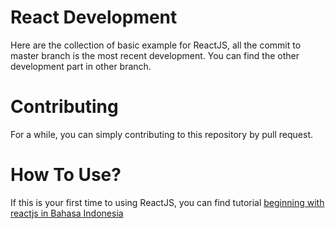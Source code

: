 # React Development  
Here are the collection of basic example for ReactJS, all the commit to master branch
is the most recent development. You can find the other development part in other branch.
  
# Contributing  
For a while, you can simply contributing to this repository by pull request.  

# How To Use?  
If this is your first time to using ReactJS, you can find tutorial 
[beginning with reactjs in Bahasa Indonesia](http://www.dhan.web.id/2016/11/membuat-program-sederhana-dengan-reactjs.html)